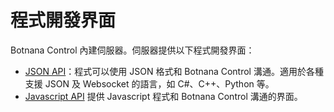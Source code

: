# 程式開發界面

Botnana Control 內建伺服器。伺服器提供以下程式開發界面：

* [JSON API](./json-api.md)：程式可以使用 JSON 格式和 Botnana Control 溝通。適用於各種
支援 JSON 及 Websocket 的語言，如 C#、C++、Python 等。
* [Javascript API](./javascript-api.md) 提供 Javascript 程式和 Botnana Control 溝通的界面。 
